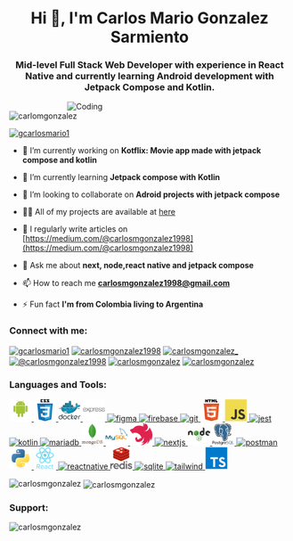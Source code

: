 <!-- <img src="https://res.cloudinary.com/difikt7so/image/upload/v1726520977/github/idvsljtymsqjytkwwul5.gif"
    style="width: 100%; justify-content: center;" /> -->

<h1 align="center">Hi 👋, I'm Carlos Mario Gonzalez Sarmiento</h1>
<h3 align="center">Mid-level Full Stack Web Developer with experience in React Native and currently learning Android development with Jetpack Compose and Kotlin.</h3>

<img align="right" alt="Coding" width="400" src="https://res.cloudinary.com/difikt7so/image/upload/v1726522130/github/azredjnskzrbs7cvpuun.webp">

<p align="left"> <img src="https://komarev.com/ghpvc/?username=carlomgonzalez&label=Profile%20views&color=0e75b6&style=flat" alt="carlomgonzalez" /> </p>

<p align="left"> <a href="https://twitter.com/gcarlosmario1" target="blank"><img src="https://img.shields.io/twitter/follow/gcarlosmario1?logo=twitter&style=for-the-badge" alt="gcarlosmario1" /></a> </p>


- 🔭 I’m currently working on **Kotflix: Movie app made with jetpack compose and kotlin**

- 🌱 I’m currently learning **Jetpack compose with Kotlin**

- 👯 I’m looking to collaborate on **Adroid projects with jetpack compose**

- 👨‍💻 All of my projects are available at [here](https://github.com/carlosmgonzalez/carlosmgonzalez)

- 📝 I regularly write articles on [https://medium.com/@carlosmgonzalez1998](https://medium.com/@carlosmgonzalez1998)

- 💬 Ask me about **next, node,react native and jetpack compose**

- 📫 How to reach me **carlosmgonzalez1998@gmail.com**

- ⚡ Fun fact **I'm from Colombia living to Argentina**

<!-- ### Blogs posts -->
<!-- BLOG-POST-LIST:START -->
<!-- BLOG-POST-LIST:END -->

<h3 align="left">Connect with me:</h3>
    <p align="left">
    <a href="https://twitter.com/gcarlosmario1" target="blank"><img align="center" src="https://raw.githubusercontent.com/rahuldkjain/github-profile-readme-generator/master/src/images/icons/Social/twitter.svg" alt="gcarlosmario1" height="30" width="40" /></a>
    <a href="https://linkedin.com/in/carlosmgonzalez1998/" target="blank"><img align="center" src="https://raw.githubusercontent.com/rahuldkjain/github-profile-readme-generator/master/src/images/icons/Social/linked-in-alt.svg" alt="carlosmgonzalez1998" height="30" width="40" /></a>
    <a href="https://instagram.com/carlosmgonzalez_" target="blank"><img align="center" src="https://raw.githubusercontent.com/rahuldkjain/github-profile-readme-generator/master/src/images/icons/Social/instagram.svg" alt="carlosmgonzalez_" height="30" width="40" /></a>
    <a href="https://medium.com/@carlosmgonzalez1998" target="blank"><img align="center" src="https://raw.githubusercontent.com/rahuldkjain/github-profile-readme-generator/master/src/images/icons/Social/medium.svg" alt="@carlosmgonzalez1998" height="30" width="40" /></a>
    <a href="https://codeforces.com/profile/carlosmgonzalez" target="blank"><img align="center" src="https://raw.githubusercontent.com/rahuldkjain/github-profile-readme-generator/master/src/images/icons/Social/codeforces.svg" alt="carlosmgonzalez" height="30" width="40" /></a>
    <a href="https://discordapp.com/users/carlosmgonzalez#7093" target="blank"><img align="center" src="https://raw.githubusercontent.com/rahuldkjain/github-profile-readme-generator/master/src/images/icons/Social/discord.svg" alt="carlosmgonzalez" height="30" width="40" /></a>
    </p>

<h3 align="left">Languages and Tools:</h3>
<p align="left"> <a href="https://developer.android.com" target="_blank" rel="noreferrer"> <img src="https://raw.githubusercontent.com/devicons/devicon/master/icons/android/android-original-wordmark.svg" alt="android" width="40" height="40"/> </a> <a href="https://www.w3schools.com/css/" target="_blank" rel="noreferrer"> <img src="https://raw.githubusercontent.com/devicons/devicon/master/icons/css3/css3-original-wordmark.svg" alt="css3" width="40" height="40"/> </a> <a href="https://www.docker.com/" target="_blank" rel="noreferrer"> <img src="https://raw.githubusercontent.com/devicons/devicon/master/icons/docker/docker-original-wordmark.svg" alt="docker" width="40" height="40"/> </a> <a href="https://expressjs.com" target="_blank" rel="noreferrer"> <img src="https://raw.githubusercontent.com/devicons/devicon/master/icons/express/express-original-wordmark.svg" alt="express" width="40" height="40"/> </a> <a href="https://www.figma.com/" target="_blank" rel="noreferrer"> <img src="https://www.vectorlogo.zone/logos/figma/figma-icon.svg" alt="figma" width="40" height="40"/> </a> <a href="https://firebase.google.com/" target="_blank" rel="noreferrer"> <img src="https://www.vectorlogo.zone/logos/firebase/firebase-icon.svg" alt="firebase" width="40" height="40"/> </a> <a href="https://git-scm.com/" target="_blank" rel="noreferrer"> <img src="https://www.vectorlogo.zone/logos/git-scm/git-scm-icon.svg" alt="git" width="40" height="40"/> </a> <a href="https://www.w3.org/html/" target="_blank" rel="noreferrer"> <img src="https://raw.githubusercontent.com/devicons/devicon/master/icons/html5/html5-original-wordmark.svg" alt="html5" width="40" height="40"/> </a> <a href="https://developer.mozilla.org/en-US/docs/Web/JavaScript" target="_blank" rel="noreferrer"> <img src="https://raw.githubusercontent.com/devicons/devicon/master/icons/javascript/javascript-original.svg" alt="javascript" width="40" height="40"/> </a> <a href="https://jestjs.io" target="_blank" rel="noreferrer"> <img src="https://www.vectorlogo.zone/logos/jestjsio/jestjsio-icon.svg" alt="jest" width="40" height="40"/> </a> <a href="https://kotlinlang.org" target="_blank" rel="noreferrer"> <img src="https://www.vectorlogo.zone/logos/kotlinlang/kotlinlang-icon.svg" alt="kotlin" width="40" height="40"/> </a> <a href="https://mariadb.org/" target="_blank" rel="noreferrer"> <img src="https://www.vectorlogo.zone/logos/mariadb/mariadb-icon.svg" alt="mariadb" width="40" height="40"/> </a> <a href="https://www.mongodb.com/" target="_blank" rel="noreferrer"> <img src="https://raw.githubusercontent.com/devicons/devicon/master/icons/mongodb/mongodb-original-wordmark.svg" alt="mongodb" width="40" height="40"/> </a> <a href="https://www.mysql.com/" target="_blank" rel="noreferrer"> <img src="https://raw.githubusercontent.com/devicons/devicon/master/icons/mysql/mysql-original-wordmark.svg" alt="mysql" width="40" height="40"/> </a> <a href="https://nestjs.com/" target="_blank" rel="noreferrer"> <img src="https://raw.githubusercontent.com/devicons/devicon/master/icons/nestjs/nestjs-plain.svg" alt="nestjs" width="40" height="40"/> </a> <a href="https://nextjs.org/" target="_blank" rel="noreferrer"> <img src="https://cdn.worldvectorlogo.com/logos/nextjs-2.svg" alt="nextjs" width="40" height="40"/> </a> <a href="https://nodejs.org" target="_blank" rel="noreferrer"> <img src="https://raw.githubusercontent.com/devicons/devicon/master/icons/nodejs/nodejs-original-wordmark.svg" alt="nodejs" width="40" height="40"/> </a> <a href="https://www.postgresql.org" target="_blank" rel="noreferrer"> <img src="https://raw.githubusercontent.com/devicons/devicon/master/icons/postgresql/postgresql-original-wordmark.svg" alt="postgresql" width="40" height="40"/> </a> <a href="https://postman.com" target="_blank" rel="noreferrer"> <img src="https://www.vectorlogo.zone/logos/getpostman/getpostman-icon.svg" alt="postman" width="40" height="40"/> </a> <a href="https://www.python.org" target="_blank" rel="noreferrer"> <img src="https://raw.githubusercontent.com/devicons/devicon/master/icons/python/python-original.svg" alt="python" width="40" height="40"/> </a> <a href="https://reactjs.org/" target="_blank" rel="noreferrer"> <img src="https://raw.githubusercontent.com/devicons/devicon/master/icons/react/react-original-wordmark.svg" alt="react" width="40" height="40"/> </a> <a href="https://reactnative.dev/" target="_blank" rel="noreferrer"> <img src="https://reactnative.dev/img/header_logo.svg" alt="reactnative" width="40" height="40"/> </a> <a href="https://redis.io" target="_blank" rel="noreferrer"> <img src="https://raw.githubusercontent.com/devicons/devicon/master/icons/redis/redis-original-wordmark.svg" alt="redis" width="40" height="40"/> </a> <a href="https://www.sqlite.org/" target="_blank" rel="noreferrer"> <img src="https://www.vectorlogo.zone/logos/sqlite/sqlite-icon.svg" alt="sqlite" width="40" height="40"/> </a> <a href="https://tailwindcss.com/" target="_blank" rel="noreferrer"> <img src="https://www.vectorlogo.zone/logos/tailwindcss/tailwindcss-icon.svg" alt="tailwind" width="40" height="40"/> </a> <a href="https://www.typescriptlang.org/" target="_blank" rel="noreferrer"> <img src="https://raw.githubusercontent.com/devicons/devicon/master/icons/typescript/typescript-original.svg" alt="typescript" width="40" height="40"/> </a> </p>

<p><img align="left" src="https://github-readme-stats.vercel.app/api/top-langs?username=carlosmgonzalez&show_icons=true&locale=en&layout=compact&theme=tokyonight" alt="carlosmgonzalez" /></p>
<p>&nbsp;<img align="center" src="https://github-readme-stats.vercel.app/api?username=carlosmgonzalez&show_icons=true&locale=en&theme=tokyonight" alt="carlosmgonzalez" /></p>

<h3 align="left">Support:</h3>
<p><a href="https://www.buymeacoffee.com/carlosmgonzalez"> <img align="left" src="https://cdn.buymeacoffee.com/buttons/v2/default-yellow.png" height="50" width="210" alt="carlosmgonzalez" /></a></p><br><br>
